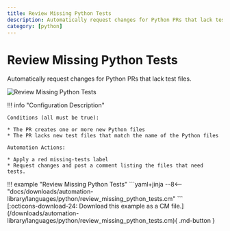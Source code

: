 ```yaml
---
title: Review Missing Python Tests
description: Automatically request changes for Python PRs that lack test files.
category: [python]
---
```

# Review Missing Python Tests

<!-- --8<-- [start:example]-->

Automatically request changes for Python PRs that lack test files.

![Review Missing Python Tests](/automations/languages/python/review-missing-python-tests/review-missing-python-tests.png)

!!! info "Configuration Description"

    Conditions (all must be true):

    * The PR creates one or more new Python files
    * The PR lacks new test files that match the name of the Python files

    Automation Actions:

    * Apply a red missing-tests label
    * Request changes and post a comment listing the files that need tests.

<div class="automationExample" markdown="1">
!!! example "Review Missing Python Tests"
    ```yaml+jinja
    --8<-- "docs/downloads/automation-library/languages/python/review_missing_python_tests.cm"
    ```
    <div class="result" markdown>
      <span>
      [:octicons-download-24: Download this example as a CM file.](/downloads/automation-library/languages/python/review_missing_python_tests.cm){ .md-button }
      </span>
    </div>
<!-- --8<-- [end:example]-->
